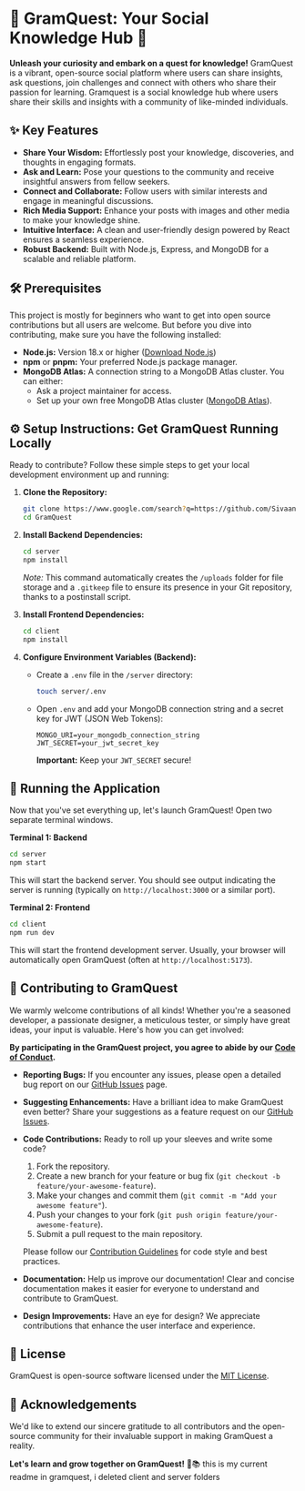 

# 🚀 GramQuest: Your Social Knowledge Hub 🧠

[](https://www.google.com/search?q=https://github.com/Sivaani-Janaswamy/GramQuest)
[](https://opensource.org/licenses/MIT)
[](https://github.com/sindresorhus/awesome)

**Unleash your curiosity and embark on a quest for knowledge\!** GramQuest is a vibrant, open-source social platform where users can share insights, ask questions, join challenges and connect with others who share their passion for learning. Gramquest is a social knowledge hub where users share their skills and insights with a community of like-minded individuals.

## ✨ Key Features

  * **Share Your Wisdom:** Effortlessly post your knowledge, discoveries, and thoughts in engaging formats.
  * **Ask and Learn:** Pose your questions to the community and receive insightful answers from fellow seekers.
  * **Connect and Collaborate:** Follow users with similar interests and engage in meaningful discussions.
  * **Rich Media Support:** Enhance your posts with images and other media to make your knowledge shine.
  * **Intuitive Interface:** A clean and user-friendly design powered by React ensures a seamless experience.
  * **Robust Backend:** Built with Node.js, Express, and MongoDB for a scalable and reliable platform.

## 🛠️ Prerequisites

This project is mostly for beginners who want to get into open source contributions but all users are welcome. But before you dive into contributing, make sure you have the following installed:

  * **Node.js:** Version 18.x or higher ([Download Node.js](https://nodejs.org/))
  * **npm** or **pnpm:** Your preferred Node.js package manager.
  * **MongoDB Atlas:** A connection string to a MongoDB Atlas cluster. You can either:
      * Ask a project maintainer for access.
      * Set up your own free MongoDB Atlas cluster ([MongoDB Atlas](https://www.mongodb.com/atlas/database)).

## ⚙️ Setup Instructions: Get GramQuest Running Locally

Ready to contribute? Follow these simple steps to get your local development environment up and running:

1.  **Clone the Repository:**

    ```bash
    git clone https://www.google.com/search?q=https://github.com/Sivaani-Janaswamy/GramQuest.git
    cd GramQuest
    ```

2.  **Install Backend Dependencies:**

    ```bash
    cd server
    npm install
    ```

    *Note:* This command automatically creates the `/uploads` folder for file storage and a `.gitkeep` file to ensure its presence in your Git repository, thanks to a postinstall script.

3.  **Install Frontend Dependencies:**

    ```bash
    cd client
    npm install
    ```

4.  **Configure Environment Variables (Backend):**

      * Create a `.env` file in the `/server` directory:
        ```bash
        touch server/.env
        ```
      * Open `.env` and add your MongoDB connection string and a secret key for JWT (JSON Web Tokens):
        ```
        MONGO_URI=your_mongodb_connection_string
        JWT_SECRET=your_jwt_secret_key
        ```
        **Important:** Keep your `JWT_SECRET` secure\!

## 🚀 Running the Application

Now that you've set everything up, let's launch GramQuest\! Open two separate terminal windows.

**Terminal 1: Backend**

```bash
cd server
npm start
```

This will start the backend server. You should see output indicating the server is running (typically on `http://localhost:3000` or a similar port).

**Terminal 2: Frontend**

```bash
cd client
npm run dev
```

This will start the frontend development server. Usually, your browser will automatically open GramQuest (often at `http://localhost:5173`).

## 🤝 Contributing to GramQuest

We warmly welcome contributions of all kinds\! Whether you're a seasoned developer, a passionate designer, a meticulous tester, or simply have great ideas, your input is valuable. Here's how you can get involved:
  
  **By participating in the GramQuest project, you agree to abide by our [Code of Conduct](CODE_OF_CONDUCT.md).**

  * **Reporting Bugs:** If you encounter any issues, please open a detailed bug report on our [GitHub Issues](https://github.com/Sivaani-Janaswamy/GramQuest/issues) page.

  * **Suggesting Enhancements:** Have a brilliant idea to make GramQuest even better? Share your suggestions as a feature request on our [GitHub Issues](https://github.com/Sivaani-Janaswamy/GramQuest/issues).

  * **Code Contributions:** Ready to roll up your sleeves and write some code?

    1.  Fork the repository.
    2.  Create a new branch for your feature or bug fix (`git checkout -b feature/your-awesome-feature`).
    3.  Make your changes and commit them (`git commit -m "Add your awesome feature"`).
    4.  Push your changes to your fork (`git push origin feature/your-awesome-feature`).
    5.  Submit a pull request to the main repository.

    Please follow our [Contribution Guidelines](CONTRIBUTING.md) for code style and best practices.

  * **Documentation:** Help us improve our documentation\! Clear and concise documentation makes it easier for everyone to understand and contribute to GramQuest.

  * **Design Improvements:** Have an eye for design? We appreciate contributions that enhance the user interface and experience.

## 📄 License

GramQuest is open-source software licensed under the [MIT License](LICENSE).

## 🙏 Acknowledgements

We'd like to extend our sincere gratitude to all contributors and the open-source community for their invaluable support in making GramQuest a reality.

**Let's learn and grow together on GramQuest\!** 🚀📚  this is my current readme in gramquest, i deleted client and server folders